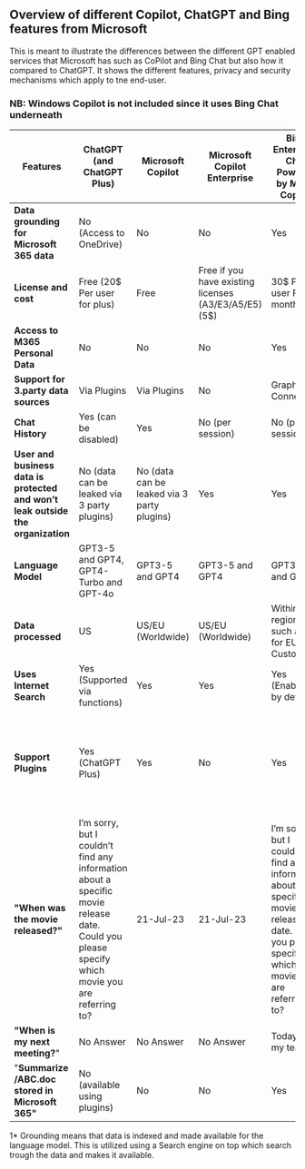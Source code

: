 ## Overview of different Copilot, ChatGPT and Bing features from Microsoft

This is meant to illustrate the differences between the different GPT enabled services that Microsoft has such as CoPilot and Bing Chat but also how it compared to ChatGPT. 
It shows the different features, privacy and security mechanisms which apply to tne end-user. 

### NB: Windows Copilot is not included since it uses Bing Chat underneath 


| Features                                                                                   | ChatGPT (and ChatGPT Plus)                                 | Microsoft Copilot                             | Microsoft Copilot Enterprise                   | Bing Enterprise Chat Powered by M365 Copilot | Copilot Chat / Business Chat (in Teams)                    |
|---------------------------------------------------------------------------------------------|------------------------------------------|------------------------------------------|------------------------------------------|-----------------------------------------------|------------------------------------------------|
| **Data grounding for Microsoft 365 data**                                                    | No (Access to OneDrive)                                        | No                                       | No                                       | Yes                                           | Yes                                            |
| **License and cost**                                                    | Free (20$ Per user for plus)                                       | Free                                      | Free if you have existing licenses (A3/E3/A5/E5) (5$)                                      | 30$ Per user Per month                                           | 30$ Per user per month                                        |
| **Access to M365 Personal Data**                                                              | No                                       | No                                       | No                                       | Yes                                           | Yes                                            |
| **Support for 3.party data sources**                                                           | Via Plugins                              | Via Plugins                              | No                                       | Graph Data Connectors                          | Graph Data Connectors                           |
| **Chat History**                                                                              | Yes (can be disabled)                    | Yes                         | No (per session)                         | No (per session)                               | Yes                                            |
| **User and business data is protected and won’t leak outside the organization**                | No (data can be leaked via 3 party plugins) | No (data can be leaked via 3 party plugins) | Yes                                    | Yes                                           | Yes                                            |
| **Language Model**                                                                              | GPT3-5 and GPT4, GPT4-Turbo and GPT-4o                          | GPT3-5 and GPT4                          | GPT3-5 and GPT4                          | GPT3-5 and GPT4                               | GPT3-5 and GPT4                                |
| **Data processed**                                                                             | US                                       | US/EU (Worldwide)                        | US/EU (Worldwide)                        | Within geo region such as EU for EU Customers  | Within geo region such as EU for EU Customers  |
| **Uses Internet Search**                                                                       | Yes (Supported via functions)          | Yes                                      | Yes                                      | Yes (Enabled by default)                                             | Yes (Enabled by default)                                            |
| **Support Plugins**                                                                             | Yes (ChatGPT Plus)                       | Yes                                      | No                                       | Yes                                           | Yes (ChatGPT Plugins, Power Platform Integrations and Teams Message Extensions                                            |
| **"When was the  movie released?"**                                                       | I’m sorry, but I couldn’t find any information about a specific  movie release date. Could you please specify which  movie you are referring to? | 21-Jul-23 | 21-Jul-23 | I’m sorry, but I couldn’t find any information about a specific  movie release date. Could you please specify which  movie you are referring to? | I'm sorry, but I couldn't find any information about a  movie  It's possible that there is no such movie. |
| **"When is my next meeting?**"                                                                  | No Answer                                | No Answer                                | No Answer                                | Today with my team                              | Today with my team                               |
| "**Summarize /ABC.doc stored in Microsoft 365"**                                                                        | No (available using plugins)                                       | No                                       | No                                       | Yes                                           | Yes                                            |  

1* Grounding means that data is indexed and made available for the language model. This is utilized using a Search engine on top which search trough the data and makes it available. 
